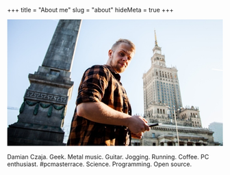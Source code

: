 +++
title = "About me"
slug = "about"
hideMeta = true
+++

![My photo](/images/my-photo.jpg)

Damian Czaja. Geek. Metal music. Guitar. Jogging. Running. Coffee. PC enthusiast. #pcmasterrace. Science. Programming. Open source.
